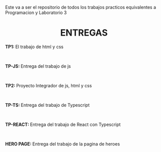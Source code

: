 Este va a ser el repositorio de todos los trabajos practicos equivalentes a Programacion y Laboratorio 3
<h1 align="center">ENTREGAS </h1>
<p> <b>TP1: </b>El trabajo de html y css </p>
<br />
<p> <b>TP-JS: </b>Entrega del trabajo de js </p>
<br />
<p> <b>TP2: </b>Proyecto Integrador de js, html y css </p>
<br />
<p> <b>TP-TS: </b>Entrega del trabajo de Typescript </p>
<br / >
<p> <b>TP-REACT: </b>Entrega del trabajo de React con Typescript</p>
<br / >
<p> <b>HERO PAGE: </b>Entrega del trabajo de la pagina de heroes</p>
